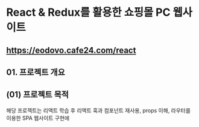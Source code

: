 # React & Redux를 활용한 쇼핑몰 PC 웹사이트

## https://eodovo.cafe24.com/react

## 01. 프로젝트 개요

## (01) 프로젝트 목적
해당 프로젝트는 리액트 학습 후 리액트 훅과 컴포넌트 재사용, props 이해, 라우터를 이용한 SPA 웹사이트 구현에 
